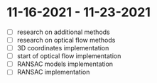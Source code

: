 # 11-16-2021 - 11-23-2021

* [ ] research on additional methods
* [ ] research on optical flow methods
* [ ] 3D coordinates implementation
* [ ] start of optical flow implementation
* [ ] RANSAC models implementation
* [ ] RANSAC implementation
